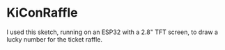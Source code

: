 # KiConRaffle
I used this sketch, running on an ESP32 with a 2.8" TFT screen, to draw a lucky number for the ticket raffle.
